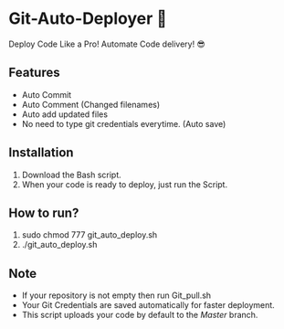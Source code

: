 # Git-Auto-Deployer 🚀
Deploy Code Like a Pro! Automate Code delivery! 😎

## Features
- Auto Commit
- Auto Comment (Changed filenames)
- Auto add updated files
- No need to type git credentials everytime. (Auto save)

## Installation
1. Download the Bash script.
2. When your code is ready to deploy, just run the Script.

## How to run?
1. sudo chmod 777 git_auto_deploy.sh
2. ./git_auto_deploy.sh

## Note
- If your repository is not empty then run Git_pull.sh
- Your Git Credentials are saved automatically for faster deployment.
- This script uploads your code by default to the *Master* branch.
